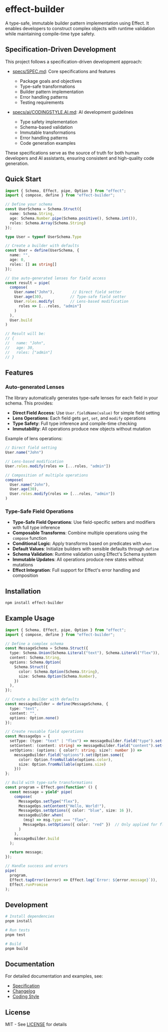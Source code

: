 # effect-builder

A type-safe, immutable builder pattern implementation using Effect. It enables developers to construct complex objects with runtime validation while maintaining compile-time type safety.

## Specification-Driven Development

This project follows a specification-driven development approach:

- [specs/SPEC.md](./specs/SPEC.md): Core specifications and features

  - Package goals and objectives
  - Type-safe transformations
  - Builder pattern implementation
  - Error handling patterns
  - Testing requirements

- [specs/ai/CODINGSTYLE.AI.md](./specs/ai/CODINGSTYLE.AI.md): AI development guidelines
  - Type safety implementation
  - Schema-based validation
  - Immutable transformations
  - Error handling patterns
  - Code generation examples

These specifications serve as the source of truth for both human developers and AI assistants, ensuring consistent and high-quality code generation.

## Quick Start

```typescript
import { Schema, Effect, pipe, Option } from "effect";
import { compose, define } from "effect-builder";

// Define your schema
const UserSchema = Schema.Struct({
  name: Schema.String,
  age: Schema.Number.pipe(Schema.positive(), Schema.int()),
  roles: Schema.Array(Schema.String)
});

type User = typeof UserSchema.Type

// Create a builder with defaults
const User = define(UserSchema, {
  name: "",
  age: 0,
  roles: [] as string[]
});

// Use auto-generated lenses for field access
const result = pipe(
  compose(
    User.name("John"),        // Direct field setter
    User.age(30),            // Type-safe field setter
    User.roles.modify(       // Lens-based modification
      roles => [...roles, "admin"]
    )
  ),
  User.build
)

// Result will be:
// {
//   name: "John",
//   age: 30,
//   roles: ["admin"]
// }
```

## Features

### Auto-generated Lenses

The library automatically generates type-safe lenses for each field in your schema. This provides:

- **Direct Field Access**: Use `User.fieldName(value)` for simple field setting
- **Lens Operations**: Each field gets `get`, `set`, and `modify` operations
- **Type Safety**: Full type inference and compile-time checking
- **Immutability**: All operations produce new objects without mutation

Example of lens operations:
```typescript
// Direct field setting
User.name("John")

// Lens-based modification
User.roles.modify(roles => [...roles, "admin"])

// Composition of multiple operations
compose(
  User.name("John"),
  User.age(30),
  User.roles.modify(roles => [...roles, "admin"])
)
```

### Type-Safe Field Operations

- **Type-Safe Field Operations**: Use field-specific setters and modifiers with full type inference
- **Composable Transforms**: Combine multiple operations using the `compose` function
- **Conditional Logic**: Apply transforms based on predicates with `when`
- **Default Values**: Initialize builders with sensible defaults through `define`
- **Schema Validation**: Runtime validation using Effect's Schema system
- **Immutable Updates**: All operations produce new states without mutations
- **Effect Integration**: Full support for Effect's error handling and composition

## Installation

```bash
npm install effect-builder
```

## Example Usage

```typescript
import { Schema, Effect, pipe, Option } from "effect";
import { compose, define } from "effect-builder";

// Define a complex schema
const MessageSchema = Schema.Struct({
  type: Schema.Union(Schema.Literal("text"), Schema.Literal("flex")),
  content: Schema.String,
  options: Schema.Option(
    Schema.Struct({
      color: Schema.Option(Schema.String),
      size: Schema.Option(Schema.Number),
    })
  ),
});

// Create a builder with defaults
const messageBuilder = define(MessageSchema, {
  type: "text",
  content: "",
  options: Option.none()
});

// Create reusable field operations
const MessageOps = {
  setType: (type: "text" | "flex") => messageBuilder.field("type").set(type),
  setContent: (content: string) => messageBuilder.field("content").set(content),
  setOptions: (options: { color?: string; size?: number }) => 
    messageBuilder.field("options").set(Option.some({
      color: Option.fromNullable(options.color),
      size: Option.fromNullable(options.size)
    }))
};

// Build with type-safe transformations
const program = Effect.gen(function* () {
  const message = yield* pipe(
    compose(
      MessageOps.setType("flex"),
      MessageOps.setContent("Hello, World!"),
      MessageOps.setOptions({ color: "blue", size: 16 }),
      messageBuilder.when(
        (msg) => msg.type === "flex",
        MessageOps.setOptions({ color: "red" })  // Only applied for flex messages
      )
    ),
    messageBuilder.build
  );

  return message;
});

// Handle success and errors
pipe(
  program,
  Effect.tapError((error) => Effect.log(`Error: ${error.message}`)),
  Effect.runPromise
);
```

## Development

```bash
# Install dependencies
pnpm install

# Run tests
pnpm test

# Build
pnpm build
```

## Documentation

For detailed documentation and examples, see:
- [Specification](./specs/SPEC.md)
- [Changelog](./CHANGELOG.md)
- [Coding Style](./specs/ai/CODINGSTYLE.AI.md)

## License

MIT - See [LICENSE](./LICENSE) for details
